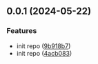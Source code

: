 ## 0.0.1 (2024-05-22)


### Features

* init repo ([9b918b7](https://github.com/varlet/webfont/commit/9b918b7a4fe0095d4590866a9decba12a5f78237))
* init repo ([4acb083](https://github.com/varlet/webfont/commit/4acb083c5e56a445dadba8b2c675a455eac1ac7b))



